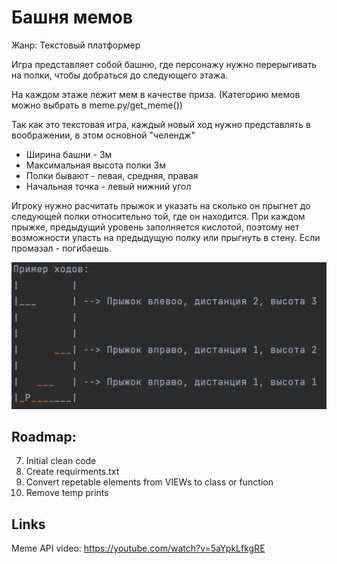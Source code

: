 # Башня мемов
Жанр: Текстовый платформер

Игра представляет собой башню, где персонажу нужно перерыгивать на полки, чтобы добраться до следующего этажа.

На каждом этаже лежит мем в качестве приза. (Категорию мемов можно выбрать в meme.py/get_meme())

Так как это текстовая игра, каждый новый ход нужно представлять в воображении, в этом основной "челендж"

- Ширина башни - 3м
- Максимальная высота полки 3м
- Полки бывают - левая, средняя, правая
- Начальная точка - левый нижний угол

Игроку нужно расчитать прыжок и указать на сколько он прыгнет до следующей полки относительно той, где он находится.
При каждом прыжке, предыдущий уровень заполняется кислотой, поэтому нет возможности упасть на предыдущую полку или 
прыгнуть в стену. Если промазал - погибаешь.

![turn example image](static/welcome.png)


[//]: # (Пример ходов: )

[//]: # (|         |)

[//]: # (|___      | --> Прыжок влевоо, дистанция 2, высота 3)

[//]: # (|         |)

[//]: # (|         |)

[//]: # (|      ___| --> Прыжок вправо, дистанция 1, высота 2)

[//]: # (|         |)

[//]: # (|   ___   | --> Прыжок вправо, дистанция 1, высота 1)

[//]: # (|_P_______|)


[//]: # (## Алгоритм:)

[//]: # (1. Рандомизируем горизонтальное положение полки &#40;Лево, Центр, Право&#41;)

[//]: # (   1.1. Пример: Следующая полка находится по центру башни/ по правой части башни)

[//]: # (2. Рандомизируем вертикальное положение &#40;Довольно низко, Довольно высоко, Очень высоко&#41;)

[//]: # (   2.1. Пример: Следующая полка ... и довольно низко/довольно высоко/Очень высоко )

[//]: # (3. В проверке высоты прыжка все просто - 0=низко, 1=высоко, 2=очень высоко, поэтому )

[//]: # (      рандомайзером присваиваем значение и потом проверяем, угадал ли пользователь)

[//]: # (   1. В проверке дистанции сложнее, нужно запоминать текущее положение игрока)

[//]: # (      4.1. КАК ЗАПОМНИТЬ ПОЛОЖЕНИЕ?)

[//]: # (      4.2. Лево=1, Центр=2, Право=3)

[//]: # (      4.3. От текущего положения отнимаем, если прыжок влево и прибавляем, если прыжок вправо, если прыжок на месте,)

[//]: # (            то положение не важно)

[//]: # (      4.4. Рандомим положение полки, отнимаем/прибавляем значение пользователя, если новое полоежние пользователя)

[//]: # (            равно положению полку, то проходит проверку)

[//]: # (      4.5. Если пользователь прыгнул в стену, то значение выходит за диапазон 1-3, значит нужно вывести сообщение )

[//]: # (          "Вы прыгнули в стену и кислота догнала вас")

[//]: # (4. Если игрок не угадал хоть одно число, то он падает в кислоту &#40;показываем acid_fall.jpg&#41;)

[//]: # (5. Если игрок угадал оба числа, увеличиваем его score на 100 и выдаем следующую полку)

[//]: # (6. Если игрок прыгнул на 3 полки, то попадает на этаж, где дополнительно получает Score + 200 и мем из get_meme&#40;&#41;)

[//]: # (7. Общий счет отображается в углу)

## Roadmap:

[//]: # (1. Make base form output on page)

[//]: # (2. Basic game logic)

[//]: # (3. Output meme)

[//]: # (4. connect Bootstrap  https://youtu.be/0mCZdemSsbs)

[//]: # (5. FIX range selector to show value https://stackoverflow.com/questions/10004723/html5-input-type-range-show-range-value)

[//]: # (or: https://stackoverflow.com/questions/67550375/how-to-display-a-bootstrap-range-from-the-one-and-how-to-show-the-value-in-the-i)

[//]: # (6. Push to Github)

7. Initial clean code
8. Create requirments.txt
9. Convert repetable elements from VIEWs to class or function
10. Remove temp prints

## Links
Meme API video: https://youtube.com/watch?v=5aYpkLfkgRE